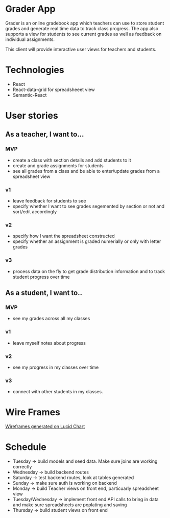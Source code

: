 # Grader App
Grader is an online gradebook app which teachers can use to store student grades and generate real time data to track class progress. The app also supports a view for students to see current grades as well as feedback on individual assignments. 

This client will provide interactive user views for teachers and students. 

# Technologies
- React
- React-data-grid for spreadsheeet view
- Semantic-React
    

# User stories

## As a teacher, I want to...

### MVP
- create a class with section details and add students to it
- create and grade assignments for students 
- see all grades from a class and be able to enter/update grades from a spreadsheet view

### v1
- leave feedback for students to see
- specify whether I want to see grades segemented by section or not and sort/edit accordingly 

### v2
- specify how I want the spreadsheet constructed 
- specify whether an assignment is graded numerially or only with letter grades 

### v3
- process data on the fly to get grade distribution information and to track student progress over time 

## As a student, I want to..
### MVP
- see my grades across all my classes 

### v1
- leave myself notes about progress

### v2
- see my progress in my classes over time

### v3
- connect with other students in my classes.

# Wire Frames 
[Wireframes generated on Lucid Chart](https://lucid.app/lucidspark/da82f086-beca-4b5f-9c59-03f8a4ea1f21/view?invitationId=inv_b0386057-0699-4bb8-91aa-b4dc0febdbaa#)

# Schedule

- Tuesday -> build models and seed data. Make sure joins are working correctly 
- Wednesday -> build backend routes
- Saturday -> test backend routes, look at tables generated
- Sunday -> make sure auth is working on backend
- Monday -> build Teacher views on front end, particuarly spreadsheet view
- Tuesday/Wednesday -> implement front end API calls to bring in data and make sure spreadsheets are poplating and saving 
- Thursday -> build student views on front end 

